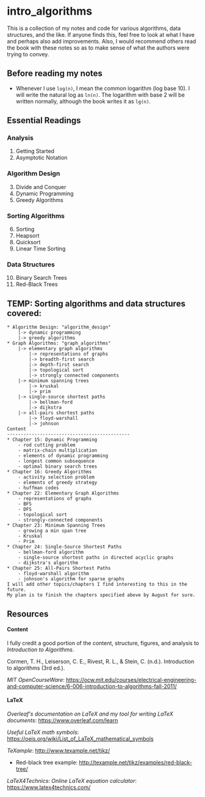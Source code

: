 # intro_algorithms

This is a collection of my notes and code for various algorithms, data structures, and the like. If anyone finds this, feel free to look at what I have and perhaps also add improvements. Also, I would recommend others read the book with these notes so as to make sense of what the authors were trying to convey.

## Before reading my notes
  * Whenever I use ```log(n)```, I mean the common logarithm (log base 10). I will write the natural log as ```ln(n)```. The logarithm with base 2 will be written normally, although the book writes it as ```lg(n)```.

## Essential Readings
### Analysis
1. Getting Started
2. Asymptotic Notation

### Algorithm Design
3. Divide and Conquer
4. Dynamic Programming 
5. Greedy Algorithms

### Sorting Algorithms
6. Sorting
7. Heapsort
8. Quicksort
9. Linear Time Sorting

### Data Structures
10. Binary Search Trees
11. Red-Black Trees

## TEMP: Sorting algorithms and data structures covered: 
    * Algorithm Design: "algorithm_design"
        |-> dynamic programming
        |-> greedy algorithms
    * Graph Algorithms: "graph_algorithms"
        |-> elementary graph algorithms
            |-> representations of graphs
            |-> breadth-first search
            |-> depth-first search
            |-> topological sort
            |-> strongly connected components
        |-> minimum spanning trees
            |-> kruskal
            |-> prim
        |-> single-source shortest paths
            |-> bellman-ford
            |-> dijkstra
        |-> all-pairs shortest paths
            |-> floyd-warshall
            |-> johnson
    Content
    ---------------------------------------------
    * Chapter 15: Dynamic Programming
        - rod cutting problem
        - matrix-chain multiplication
        - elements of dynamic programming
        - longest common subsequence
        - optimal binary search trees
    * Chapter 16: Greedy Algorithms
        - activity selection problem
        - elements of greedy strategy
        - huffman codes
    * Chapter 22: Elementary Graph Algorithms
        - representations of graphs
        - BFS
        - DFS
        - topological sort
        - strongly-connected components
    * Chapter 23: Minimum Spanning Trees
        - growing a min span tree
        - Kruskal
        - Prim
    * Chapter 24: Single-Source Shortest Paths
        - bellman-ford algorithm
        - single-source shortest paths in directed acyclic graphs
        - dijkstra's algorithm
    * Chapter 25: All-Pairs Shortest Paths
        - floyd-warshall algorithm
        - johnson's algorithm for sparse graphs
    I will add other topics/chapters I find interesting to this in the future.
    My plan is to finish the chapters specified above by August for sure.

## Resources
#### Content
I fully credit a good portion of the content, structure, figures, and analysis to _Introduction to Algorithms_. 

Cormen, T. H., Leiserson, C. E., Rivest, R. L., & Stein, C. (n.d.). Introduction to algorithms (3rd ed.).

_MIT OpenCourseWare_:
https://ocw.mit.edu/courses/electrical-engineering-and-computer-science/6-006-introduction-to-algorithms-fall-2011/

#### LaTeX
_Overleaf's documentation on LaTeX and my tool for writing LaTeX documents_:
https://www.overleaf.com/learn

_Useful LaTeX math symbols_:
https://oeis.org/wiki/List_of_LaTeX_mathematical_symbols  

_TeXample_:
http://www.texample.net/tikz/ 

  * Red-black tree example: http://texample.net/tikz/examples/red-black-tree/ 
 
_LaTeX4Technics: Online LaTeX equation calculator_:
https://www.latex4technics.com/
